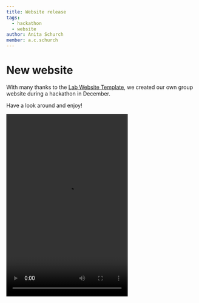 ```yaml
---
title: Website release
tags:
  - hackathon
  - website
author: Anita Schurch
member: a.c.schurch
---
```


# New website

With many thanks to the [Lab Website Template](https://github.com/greenelab/lab-website-template), 
we created our own group website during a hackathon in December. 

Have a look around and enjoy!

<video width="320" height="480" controls="controls">
  <source src="https://raw.githubusercontent.com/MMB-UMCU/mmb-bioit/main/images/MOVIE.mp4" type="video/mp4">
</video>


